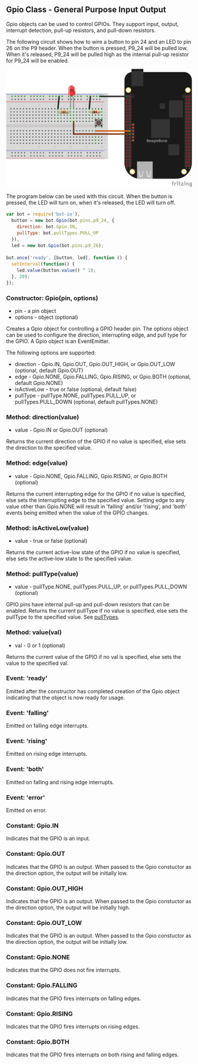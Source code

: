 ## Gpio Class - General Purpose Input Output

Gpio objects can be used to control GPIOs. They support input, output, interrupt
detection, pull-up resistors, and pull-down resistors.

The following circuit shows how to wire a button to pin 24 and an LED to pin
26 on the P9 header. When the button is pressed, P9_24 will be pulled low.
When it's released, P9_24 will be pulled high as the internal pull-up resistor
for P9_24 will be enabled.

<img src="https://github.com/fivdi/bot-io/raw/master/example/button-and-led.png">

The program below can be used with this circuit. When the button is pressed,
the LED will turn on, when it's released, the LED will turn off.

```js
var bot = require('bot-io'),
  button = new bot.Gpio(bot.pins.p9_24, {
    direction: bot.Gpio.IN,
    pullType: bot.pullTypes.PULL_UP
  }),
  led = new bot.Gpio(bot.pins.p9_26);

bot.once('ready', [button, led], function () {
  setInterval(function() {
    led.value(button.value() ^ 1);
  }, 20);
});
```

### Constructor: Gpio(pin, options)
- pin - a pin object
- options - object (optional)

Creates a Gpio object for controlling a GPIO header pin. The options object
can be used to configure the direction, interrupting edge, and pull type for
the GPIO. A Gpio object is an EventEmitter.

The following options are supported:
- direction - Gpio.IN, Gpio.OUT, Gpio.OUT_HIGH, or Gpio.OUT_LOW (optional, default Gpio.OUT)
- edge - Gpio.NONE, Gpio.FALLING, Gpio.RISING, or Gpio.BOTH (optional, default Gpio.NONE)
- isActiveLow - true or false (optional, default false)
- pullType - pullType.NONE, pullTypes.PULL_UP, or pullTypes.PULL_DOWN (optional, default pullTypes.NONE)

### Method: direction(value)
- value - Gpio.IN or Gpio.OUT (optional)

Returns the current direction of the GPIO if no value is specified, else sets
the direction to the specified value.

### Method: edge(value)
- value - Gpio.NONE, Gpio.FALLING, Gpio.RISING, or Gpio.BOTH (optional)

Returns the current interrupting edge for the GPIO if no value is specified,
else sets the interrupting edge to the specified value. Setting edge to any
value other than Gpio.NONE will result in 'falling' and/or 'rising', and 'both'
events being emitted when the value of the GPIO changes.

### Method: isActiveLow(value)
- value - true or false (optional)

Returns the current active-low state of the GPIO if no value is specified, else
sets the active-low state to the specified value.

### Method: pullType(value)
- value -  pullType.NONE, pullTypes.PULL_UP, or pullTypes.PULL_DOWN (optional)

GPIO pins have internal pull-up and pull-down resistors that can be enabled.
Returns the current pullType if no value is specified, else sets the pullType
to the specified value. 
See [pullTypes](https://github.com/fivdi/bot-io/blob/master/doc/pulltypes.md).

### Method: value(val)
- val - 0 or 1 (optional)

Returns the current value of the GPIO if no val is specified, else sets the
value to the specified val.

### Event: 'ready'
Emitted after the constructor has completed creation of the Gpio object
indicating that the object is now ready for usage.

### Event: 'falling'
Emitted on falling edge interrupts.

### Event: 'rising'
Emitted on rising edge interrupts.

### Event: 'both'
Emitted on falling and rising edge interrupts.

### Event: 'error'
Emitted on error.

### Constant: Gpio.IN
Indicates that the GPIO is an input.

### Constant: Gpio.OUT
Indicates that the GPIO is an output. When passed to the Gpio constuctor as the
direction option, the output will be initially low.

### Constant: Gpio.OUT_HIGH
Indicates that the GPIO is an output.  When passed to the Gpio constuctor as
the direction option, the output will be initially high.

### Constant: Gpio.OUT_LOW
Indicates that the GPIO is an output.  When passed to the Gpio constuctor as
the direction option, the output will be initially low.

### Constant: Gpio.NONE
Indicates that the GPIO does not fire interrupts.

### Constant: Gpio.FALLING
Indicates that the GPIO fires interrupts on falling edges.

### Constant: Gpio.RISING
Indicates that the GPIO fires interrupts on rising edges.

### Constant: Gpio.BOTH
Indicates that the GPIO fires interrupts on both rising and falling edges.

